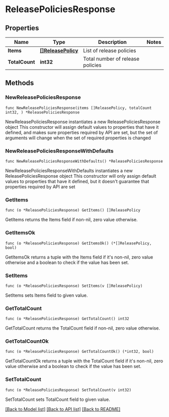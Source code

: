 # ReleasePoliciesResponse

## Properties

Name | Type | Description | Notes
------------ | ------------- | ------------- | -------------
**Items** | [**[]ReleasePolicy**](ReleasePolicy.md) | List of release policies | 
**TotalCount** | **int32** | Total number of release policies | 

## Methods

### NewReleasePoliciesResponse

`func NewReleasePoliciesResponse(items []ReleasePolicy, totalCount int32, ) *ReleasePoliciesResponse`

NewReleasePoliciesResponse instantiates a new ReleasePoliciesResponse object
This constructor will assign default values to properties that have it defined,
and makes sure properties required by API are set, but the set of arguments
will change when the set of required properties is changed

### NewReleasePoliciesResponseWithDefaults

`func NewReleasePoliciesResponseWithDefaults() *ReleasePoliciesResponse`

NewReleasePoliciesResponseWithDefaults instantiates a new ReleasePoliciesResponse object
This constructor will only assign default values to properties that have it defined,
but it doesn't guarantee that properties required by API are set

### GetItems

`func (o *ReleasePoliciesResponse) GetItems() []ReleasePolicy`

GetItems returns the Items field if non-nil, zero value otherwise.

### GetItemsOk

`func (o *ReleasePoliciesResponse) GetItemsOk() (*[]ReleasePolicy, bool)`

GetItemsOk returns a tuple with the Items field if it's non-nil, zero value otherwise
and a boolean to check if the value has been set.

### SetItems

`func (o *ReleasePoliciesResponse) SetItems(v []ReleasePolicy)`

SetItems sets Items field to given value.


### GetTotalCount

`func (o *ReleasePoliciesResponse) GetTotalCount() int32`

GetTotalCount returns the TotalCount field if non-nil, zero value otherwise.

### GetTotalCountOk

`func (o *ReleasePoliciesResponse) GetTotalCountOk() (*int32, bool)`

GetTotalCountOk returns a tuple with the TotalCount field if it's non-nil, zero value otherwise
and a boolean to check if the value has been set.

### SetTotalCount

`func (o *ReleasePoliciesResponse) SetTotalCount(v int32)`

SetTotalCount sets TotalCount field to given value.



[[Back to Model list]](../README.md#documentation-for-models) [[Back to API list]](../README.md#documentation-for-api-endpoints) [[Back to README]](../README.md)


